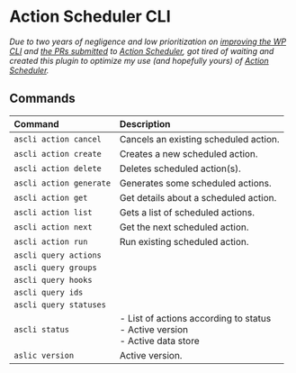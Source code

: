 # Action Scheduler CLI

_Due to two years of negligence and low prioritization on [improving the WP CLI](https://github.com/woocommerce/action-scheduler/issues/265) and [the PRs submitted](https://github.com/woocommerce/action-scheduler/issues?q=label%3A%22component%3A+wp-cli%22+author%3Acrstauf) to [Action Scheduler](https://github.com/woocommerce/action-scheduler), got tired of waiting and created this plugin to optimize my use (and hopefully yours) of [Action Scheduler](https://actionscheduler.org/)._

## Commands

|Command|Description|
|:--|:--|
|`ascli action cancel`|Cancels an existing scheduled action.|
|`ascli action create`|Creates a new scheduled action.|
|`ascli action delete`|Deletes scheduled action(s).|
|`ascli action generate`|Generates some scheduled actions.|
|`ascli action get`|Get details about a scheduled action.|
|`ascli action list`|Gets a list of scheduled actions.|
|`ascli action next`|Get the next scheduled action.|
|`ascli action run`|Run existing scheduled action.|
|`ascli query actions`||
|`ascli query groups`||
|`ascli query hooks`||
|`ascli query ids`||
|`ascli query statuses`||
|`ascli status`|- List of actions according to status<br />- Active version<br />- Active data store|
|`aslic version`|Active version.|
